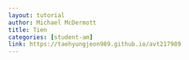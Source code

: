 ```yaml
---
layout: tutorial
author: Michael McDermott
title: Tien
categories: [student-am]
link: https://taehyungjeon989.github.io/avt217989
---
```

